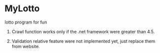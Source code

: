 # MyLotto
lotto program for fun

1. Crawl function works only if the .net framework were greater than 4.5.

2. Validation relative feature were not implemented yet, just replace them from website.
